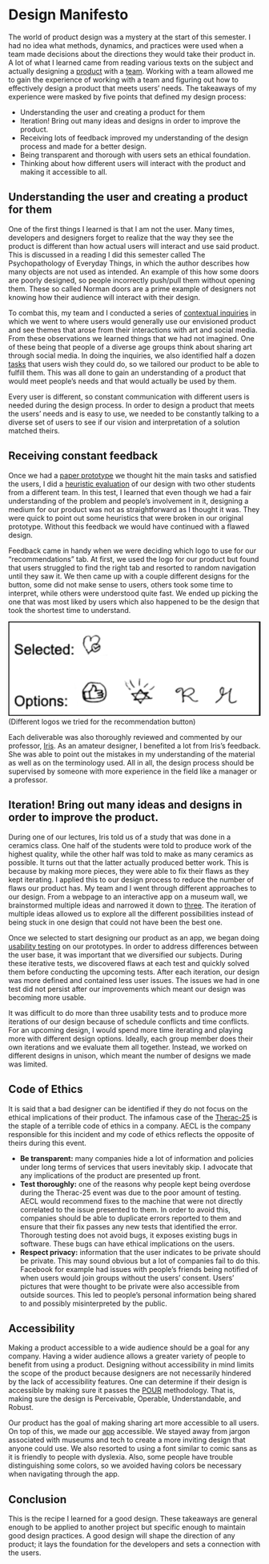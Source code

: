 # Design Manifesto
The world of product design was a mystery at the start of this semester. I had no idea what methods, dynamics, and practices were used when a team made decisions about the directions they would take their product in. A lot of what I learned came from reading various texts on the subject and actually designing a [product](https://ethioeph.github.io/muse-soc-network/) with a [team](https://ethioeph.github.io/muse-soc-network/assignments/team_contract/). Working with a team allowed me to gain the experience of working with a team and figuring out how to effectively design a product that meets users’ needs. The takeaways of my experience were masked by five points that defined my design process:
* Understanding the user and creating a product for them
* Iteration! Bring out many ideas and designs in order to improve the product.
* Receiving lots of feedback improved my understanding of the design process and made for a better design.
* Being transparent and thorough with users sets an ethical foundation.
* Thinking about how different users will interact with the product and making it accessible to all.

## Understanding the user and creating a product for them
One of the first things I learned is that I am not the user. Many times, developers and designers forget to realize that the way they see the product is different than how actual users will interact and use said product. This is discussed in a reading I did this semester called The Psychopathology of Everyday Things, in which the author describes how many objects are not used as intended. An example of this how some doors are poorly designed, so people incorrectly push/pull them without opening them. These so called Norman doors are a prime example of designers not knowing how their audience will interact with their design.

To combat this, my team and I conducted a series of [contextual inquiries](https://ethioeph.github.io/muse-soc-network/assignments/ci_review/) in which we went to where users would generally use our envisioned product and see themes that arose from their interactions with art and social media. From these observations we learned things that we had not imagined. One of these being that people of a diverse age groups think about sharing art through social media. In doing the inquiries, we also identified half a dozen [tasks](https://ethioeph.github.io/muse-soc-network/assignments/task_review/) that users wish they could do, so we tailored our product to be able to fulfill them. This was all done to gain an understanding of a product that would meet people’s needs and that would actually be used by them.

Every user is different, so constant communication with different users is needed during the design process. In order to design a product that meets the users’ needs and is easy to use, we needed to be constantly talking to a diverse set of users to see if our vision and interpretation of a solution matched theirs.

## Receiving constant feedback
Once we had a [paper prototype](https://ethioeph.github.io/muse-soc-network/assignments/paper_prototype/) we thought hit the main tasks and satisfied the users, I did a [heuristic evaluation](https://ethioeph.github.io/muse-soc-network/assignments/heuristic_evaluations/) of our design with two other students from a different team. In this test, I learned that even though we had a fair understanding of the problem and people’s involvement in it, designing a medium for our product was not as straightforward as I thought it was. They were quick to point out some heuristics that were broken in our original prototype. Without this feedback we would have continued with a flawed design. 

Feedback came in handy when we were deciding which logo to use for our “recommendations” tab. At first, we used the logo for our product but found that users struggled to find the right tab and resorted to random navigation until they saw it. We then came up with a couple different designs for the button, some did not make sense to users, others took some time to interpret, while others were understood quite fast. We ended up picking the one that was most liked by users which also happened to be the design that took the shortest time to understand.

![IMAGE](./recommendations.png)  
(Different logos we tried for the recommendation button)

Each deliverable was also thoroughly reviewed and commented by our professor, [Iris](http://www.cs.williams.edu/~iris/). As an amateur designer, I benefited a lot from Iris’s feedback. She was able to point out the mistakes in my understanding of the material as well as on the terminology used. All in all, the design process should be supervised by someone with more experience in the field like a manager or a professor. 
## Iteration! Bring out many ideas and designs in order to improve the product. 
During one of our lectures, Iris told us of a study that was done in a ceramics class. One half of the students were told to produce work of the highest quality, while the other half was told to make as many ceramics as possible. It turns out that the latter actually produced better work. This is because by making more pieces, they were able to fix their flaws as they kept iterating. I applied this to our design process to reduce the number of flaws our product has.
My team and I went through different approaches to our design. From a webpage to an interactive app on a museum wall, we brainstormed multiple ideas and narrowed it down to [three](https://ethioeph.github.io/muse-soc-network/assignments/designs/). The iteration of multiple ideas allowed us to explore all the different possibilities instead of being stuck in one design that could not have been the best one. 

Once we selected to start designing our product as an app, we began doing [usability testing](https://ethioeph.github.io/muse-soc-network/assignments/usability_testing_review/) on our prototypes. In order to address differences between the user base, it was important that we diversified our subjects. During these iterative tests, we discovered flaws at each test and quickly solved them before conducting the upcoming tests. After each iteration, our design was more defined and contained less user issues. The issues we had in one test did not persist after our improvements which meant our design was becoming more usable. 

It was difficult to do more than three usability tests and to produce more iterations of our design because of schedule conflicts and time conflicts. For an upcoming design, I would spend more time iterating and playing more with different design options. Ideally, each group member does their own iterations and we evaluate them all together. Instead, we worked on different designs in unison, which meant the number of designs we made was limited. 

## Code of Ethics
It is said that a bad designer can be identified if they do not focus on the ethical implications of their product. The infamous case of the [Therac-25](http://wla.berkeley.edu/~cs61a/reader/Therac-25.pdf) is the staple of a terrible code of ethics in a company. AECL is the company responsible for this incident and my code of ethics reflects the opposite of theirs during this event.
* __Be transparent:__ many companies hide a lot of information and policies under long terms of services that users inevitably skip. I advocate that any implications of the product are presented up front.
* __Test thoroughly:__ one of the reasons why people kept being overdose during the Therac-25 event was due to the poor amount of testing. AECL would recommend fixes to the machine that were not directly correlated to the issue presented to them. In order to avoid this, companies should be able to duplicate errors reported to them and ensure that their fix passes any new tests that identified the error. Thorough testing does not avoid bugs, it exposes existing bugs in software. These bugs can have ethical implications on the users.
* __Respect privacy:__ information that the user indicates to be private should be private. This may sound obvious but a lot of companies fail to do this. Facebook for example had issues with people’s friends being notified of when users would join groups without the users’ consent. Users’ pictures that were thought to be private were also accessible from outside sources. This led to people’s personal information being shared to and possibly misinterpreted by the public.

## Accessibility
Making a product accessible to a wide audience should be a goal for any company. Having a wider audience allows a greater variety of people to benefit from using a product. Designing without accessibility in mind limits the scope of the product because designers are not necessarily hindered by the lack of accessibility features. One can determine if their design is accessible by making sure it passes the [POUR](https://theblog.adobe.com/design-with-accessibility-in-mind-the-pour-methodology/) methodology. That is, making sure the design is Perceivable, Operable, Understandable, and Robust.

Our product has the goal of making sharing art more accessible to all users. On top of this, we made our [app](https://ethioeph.github.io/muse-soc-network/assignments/digital_mockup/) accessible. We stayed away from jargon associated with museums and tech to create a more inviting design that anyone could use. We also resorted to using a font similar to comic sans as it is friendly to people with dyslexia. Also, some people have trouble distinguishing some colors, so we avoided having colors be necessary when navigating through the app. 

## Conclusion
This is the recipe I learned for a good design. These takeaways are general enough to be applied to another project but specific enough to maintain good design practices. A good design will shape the direction of any product; it lays the foundation for the developers and sets a connection with the users.

